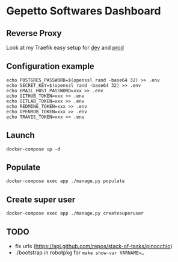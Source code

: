 # Gepetto Softwares Dashboard

## Reverse Proxy

Look at my Traefik easy setup for [dev](https://github.com/nim65s/traefik-dev) and
[prod](https://github.com/nim65s/traefik-prod)

## Configuration example

```
echo POSTGRES_PASSWORD=$(openssl rand -base64 32) >> .env
echo SECRET_KEY=$(openssl rand -base64 32) >> .env
echo EMAIL_HOST_PASSWORD=xxx >> .env
echo GITHUB_TOKEN=xxx >> .env
echo GITLAB_TOKEN=xxx >> .env
echo REDMINE_TOKEN=xxx >> .env
echo OPENROB_TOKEN=xxx >> .env
echo TRAVIS_TOKEN=xxx >> .env
```

## Launch

`docker-compose up -d`

## Populate

`docker-compose exec app ./manage.py populate`

## Create super user

`docker-compose exec app ./manage.py createsuperuser`

## TODO

- fix urls (https://api.github.com/repos/stack-of-tasks/pinocchio)
- ./bootstrap in robotpkg for `make show-var VARNAME=…`
